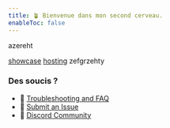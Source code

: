 ```yaml
---
title: 🪴 Bienvenue dans mon second cerveau.
enableToc: false
---
```



azereht

[showcase](content/notes/showcase.md)
[hosting](notes/hosting.md)
zefgrzehty

### Des soucis ?
- 🚧 [Troubleshooting and FAQ](notes/troubleshooting.md)
- 🐛 [Submit an Issue](https://github.com/jackyzha0/quartz/issues)
- 👀 [Discord Community](https://discord.gg/cRFFHYye7t)
